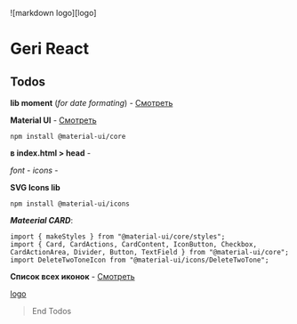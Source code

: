 ![markdown logo][logo]

# Geri React

## Todos

**lib moment**
(_for date formating_) - [Смотреть][0]

**Material UI** - [Смотреть][1]

```
npm install @material-ui/core
```

**в index.html > head** -

_font_ - <link rel="stylesheet" href="https://fonts.googleapis.com/css?family=Roboto:300,400,500,700&display=swap" />
_icons_ - <link rel="stylesheet" href="https://fonts.googleapis.com/icon?family=Material+Icons" />

**SVG Icons lib**

```
npm install @material-ui/icons
```

**_Mateerial CARD_**:

```
import { makeStyles } from "@material-ui/core/styles";
import { Card, CardActions, CardContent, IconButton, Checkbox, CardActionArea, Divider, Button, TextField } from "@material-ui/core";
import DeleteTwoToneIcon from "@material-ui/icons/DeleteTwoTone";
```

**Список всех иконок** - [Смотреть][2]

[0]: (https://momentjs.com/docs/)
[1]: (https://material-ui.com/getting-started/installation/)
[2]: (https://material-ui.com/components/material-icons/)

[logo](https://www.google.com/imgres?imgurl=https%3A%2F%2Fgithub.githubassets.com%2Fimages%2Fmodules%2Flogos_page%2FGitHub-Mark.png&imgrefurl=https%3A%2F%2Fgithub.com%2Flogos&tbnid=Kq4l3mSBVj08zM&vet=12ahUKEwi9m9iIvYfvAhXXYxUIHd7rBpAQMygAegUIARCjAQ..i&docid=H8p6HHzcTglWAM&w=560&h=560&q=github%20logo%20svg&ved=2ahUKEwi9m9iIvYfvAhXXYxUIHd7rBpAQMygAegUIARCjAQ)

> End Todos
